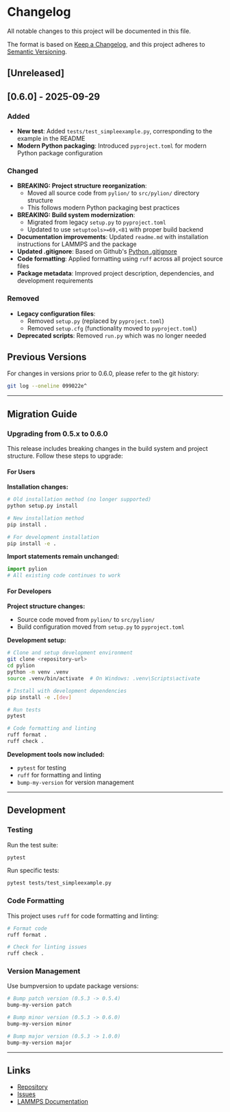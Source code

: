 # Changelog

All notable changes to this project will be documented in this file.

The format is based on [Keep a Changelog](https://keepachangelog.com/en/1.0.0/),
and this project adheres to [Semantic Versioning](https://semver.org/spec/v2.0.0.html).

## [Unreleased]

## [0.6.0] - 2025-09-29

### Added

- **New test**: Added `tests/test_simpleexample.py`, corresponding to the example in the README
- **Modern Python packaging**: Introduced `pyproject.toml` for modern Python package configuration

### Changed

- **BREAKING: Project structure reorganization**:
  - Moved all source code from `pylion/` to `src/pylion/` directory structure
  - This follows modern Python packaging best practices
- **BREAKING: Build system modernization**:
  - Migrated from legacy `setup.py` to `pyproject.toml`
  - Updated to use `setuptools>=69,<81` with proper build backend
- **Documentation improvements**: Updated `readme.md` with installation instructions for LAMMPS and the package
- **Updated .gitignore**: Based on Github's [Python .gitignore](https://github.com/github/gitignore/blob/main/Python.gitignore)
- **Code formatting**: Applied formatting using `ruff` across all project source files
- **Package metadata**: Improved project description, dependencies, and development requirements

### Removed

- **Legacy configuration files**:
  - Removed `setup.py` (replaced by `pyproject.toml`)
  - Removed `setup.cfg` (functionality moved to `pyproject.toml`)
- **Deprecated scripts**: Removed `run.py` which was no longer needed

## Previous Versions

For changes in versions prior to 0.6.0, please refer to the git history:

```bash
git log --oneline 099022e^
```

---

## Migration Guide

### Upgrading from 0.5.x to 0.6.0

This release includes breaking changes in the build system and project structure. Follow these steps to upgrade:

#### For Users

**Installation changes:**

```bash
# Old installation method (no longer supported)
python setup.py install

# New installation method
pip install .

# For development installation
pip install -e .
```

**Import statements remain unchanged:**

```python
import pylion
# All existing code continues to work
```

#### For Developers

**Project structure changes:**

- Source code moved from `pylion/` to `src/pylion/`
- Build configuration moved from `setup.py` to `pyproject.toml`

**Development setup:**

```bash
# Clone and setup development environment
git clone <repository-url>
cd pylion
python -m venv .venv
source .venv/bin/activate  # On Windows: .venv\Scripts\activate

# Install with development dependencies
pip install -e .[dev]

# Run tests
pytest

# Code formatting and linting
ruff format .
ruff check .
```

**Development tools now included:**

- `pytest` for testing
- `ruff` for formatting and linting
- `bump-my-version` for version management

---

## Development

### Testing

Run the test suite:

```bash
pytest
```

Run specific tests:

```bash
pytest tests/test_simpleexample.py
```

### Code Formatting

This project uses `ruff` for code formatting and linting:

```bash
# Format code
ruff format .

# Check for linting issues
ruff check .
```

### Version Management

Use bumpversion to update package versions:

```bash
# Bump patch version (0.5.3 -> 0.5.4)
bump-my-version patch

# Bump minor version (0.5.3 -> 0.6.0) 
bump-my-version minor

# Bump major version (0.5.3 -> 1.0.0)
bump-my-version major
```

---

## Links

- [Repository](https://github.com/carmelom/pylion)
- [Issues](https://github.com/carmelom/pylion/issues)
- [LAMMPS Documentation](https://docs.lammps.org/)
